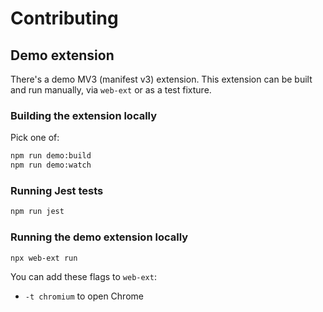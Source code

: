 # Contributing

## Demo extension

There's a demo MV3 (manifest v3) extension. This extension can be built and run manually, via `web-ext` or as a test fixture.

### Building the extension locally

Pick one of:

```sh
npm run demo:build
npm run demo:watch
```

### Running Jest tests

```sh
npm run jest
```

### Running the demo extension locally

```sh
npx web-ext run
```

You can add these flags to `web-ext`:

- `-t chromium` to open Chrome
